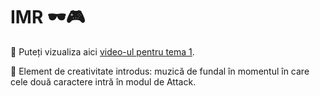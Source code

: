 # IMR 🕶️🎮

🎥 Puteți vizualiza aici [video-ul pentru tema 1](https://youtu.be/u1ghEGRu_sE).

🎨 Element de creativitate introdus: muzică de fundal în momentul în care cele două caractere intră în modul de Attack.
